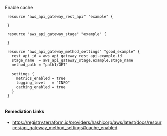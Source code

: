 
Enable cache

```hcl
 resource "aws_api_gateway_rest_api" "example" {
	
 }

 resource "aws_api_gateway_stage" "example" {

 }

 resource "aws_api_gateway_method_settings" "good_example" {
   rest_api_id = aws_api_gateway_rest_api.example.id
   stage_name  = aws_api_gateway_stage.example.stage_name
   method_path = "path1/GET"
 
   settings {
     metrics_enabled = true
     logging_level   = "INFO"
     caching_enabled = true
   }
 }
 
```

#### Remediation Links
 - https://registry.terraform.io/providers/hashicorp/aws/latest/docs/resources/api_gateway_method_settings#cache_enabled

